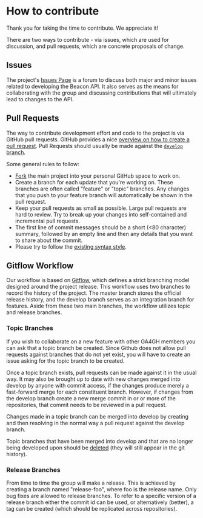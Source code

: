 # How to contribute

Thank you for taking the time to contribute. We appreciate it!

There are two ways to contribute - via issues, which are used for discussion, and pull requests, which are concrete proposals of change.

## Issues

The project's [Issues Page](https://github.com/ga4gh-discovery/ga4gh-hash-alg-registry/issues) is a forum to discuss both major and minor issues related to developing the Beacon API. It also serves as the means for collaborating with the group and discussing contributions that will ultimately lead to changes to the API.

## Pull Requests

The way to contribute development effort and code to the project is via GitHub pull requests. GitHub provides a nice [overview on how to create a pull request](https://help.github.com/articles/creating-a-pull-request). Pull Requests should usually be made against the [`develop` branch](https://github.com/ga4gh-discovery/ga4gh-hash-alg-registry/issues).

Some general rules to follow:

-   [Fork](https://help.github.com/articles/fork-a-repo) the main project into your personal GitHub space to work on.
-   Create a branch for each update that you're working on. These branches are often called "feature" or "topic" branches. Any changes that you push to your feature branch will automatically be shown in the pull request.
-   Keep your pull requests as small as possible. Large pull requests are hard to review. Try to break up your changes into self-contained and incremental pull requests.
-   The first line of commit messages should be a short (&lt;80 character) summary, followed by an empty line and then any details that you want to share about the commit.
-   Please try to follow the [existing syntax style](#syntax_style).

## Gitflow Workflow

Our workflow is based on [Gitflow](https://www.atlassian.com/git/tutorials/comparing-workflows/gitflow-workflow), which defines a strict branching model designed around the project release. This workflow uses two branches to record the history of the project. The master branch stores the official release history, and the develop branch serves as an integration branch for features. Aside from these two main branches, the workflow utilizes topic and release branches.

### Topic Branches

If you wish to collaborate on a new feature with other GA4GH members you can ask that a topic branch be created. Since Github does not allow pull requests against branches that do not yet exist, you will have to create an issue asking for the topic branch to be created.

Once a topic branch exists, pull requests can be made against it in the usual way. It may also be brought up to date with new changes merged into develop by anyone with commit access, if the changes produce merely a fast-forward merge for each constituent branch. However, if changes from the develop branch create a new merge commit in or or more of the repositories, that commit needs to be reviewed in a pull request.

Changes made in a topic branch can be merged into develop by creating and then resolving in the normal way a pull request against the develop branch.

Topic branches that have been merged into develop and that are no longer being developed upon should be [deleted](https://github.com/blog/1335-tidying-up-after-pull-requests) (they will still appear in the git history).

### Release Branches

From time to time the group will make a release. This is achieved by creating a branch named "release-foo", where foo is the release name. Only bug fixes are allowed to release branches. To refer to a specific version of a release branch either the commit id can be used, or alternatively (better), a tag can be created (which should be replicated across repositories).
